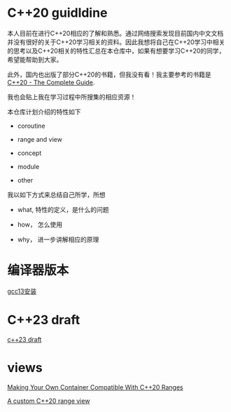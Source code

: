 # C++20 guidldine

本人目前在进行C++20相应的了解和熟悉。通过网络搜索发现目前国内中文文档并没有很好的关于C++20学习相关的资料。因此我想将自己在C++20学习中相关的思考以及C++20相关的特性汇总在本仓库中，如果有想要学习C++20的同学，希望能帮助到大家。

此外，国内也出版了部分C++20的书籍，但我没有看！我主要参考的书籍是[C++20 - The Complete Guide](https://www.amazon.de/-/en/Nicolai-M-Josuttis/dp/3967309207/).

我也会贴上我在学习过程中所搜集的相应资源！

本仓库计划介绍的特性如下

- coroutine

- range and view

- concept

- module

- other

我以如下方式来总结自己所学，所想

- what, 特性的定义，是什么的问题

- how， 怎么使用

- why， 进一步讲解相应的原理


# 编译器版本

[gcc13安装](https://zhuanlan.zhihu.com/p/625845033)

# C++23 draft

[c++23 draft](https://github.com/timsong-cpp/cppwp)

# views

[Making Your Own Container Compatible With C++20 Ranges](https://www.reedbeta.com/blog/ranges-compatible-containers/)

[A custom C++20 range view](https://mariusbancila.ro/blog/2020/06/06/a-custom-cpp20-range-view/)

